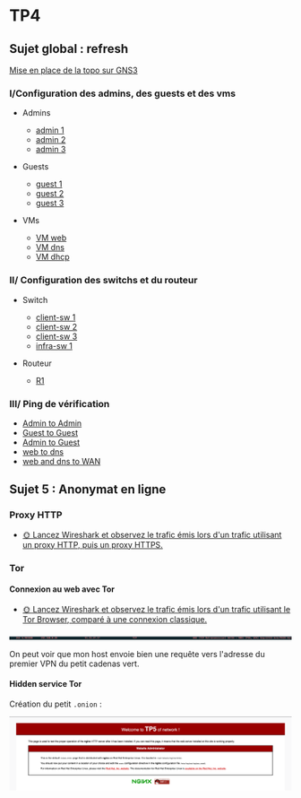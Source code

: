 # TP4
## Sujet global : refresh

[Mise en place de la topo sur GNS3](./docs/topo.md)

### I/Configuration des admins, des guests et des vms

* Admins  
    * [admin 1](./docs/admin1.md)
    * [admin 2](./docs/admin2.md)
    * [admin 3](./docs/admin3.md)

* Guests  
    * [guest 1](./docs/guest1.md)
    * [guest 2](./docs/guest2.md)
    * [guest 3](./docs/guest3.md)

* VMs  
    * [VM web](./docs/vmweb.md)
    * [VM dns](./docs/vmdns.md)
    * [VM dhcp](./docs/vmdhcp.md)

### II/ Configuration des switchs et du routeur

* Switch  
    * [client-sw 1](./docs/clientsw1.md)
    * [client-sw 2](./docs/clientsw2.md)
    * [client-sw 3](./docs/clientsw3.md)
    * [infra-sw 1](./docs/infrasw1.md)

* Routeur  
    * [R1](./docs/r1.md)

### III/ Ping de vérification

* [Admin to Admin](./docs/pingAdmin.md)   
* [Guest to Guest](./docs/pingGuest.md)   
* [Admin to Guest](./docs/pingAdminGuest.md)   
* [web to dns](./docs/pingWebDns.md)   
* [web and dns to WAN](./docs/pingToWan.md)   

## Sujet 5 : Anonymat en ligne

### Proxy HTTP
* [🌞 Lancez Wireshark et observez le trafic émis lors d'un trafic utilisant un proxy HTTP, puis un proxy HTTPS.](./docs/WireSharkProxy.md)

### Tor
#### Connexion au web avec Tor
* [🌞 Lancez Wireshark et observez le trafic émis lors d'un trafic utilisant le Tor Browser, comparé à une connexion classique.](.docs/Tor.md)

![Tor request](./assets/tor.png)

On peut voir que mon host envoie bien une requête vers l'adresse du premier VPN du petit cadenas vert.

#### Hidden service Tor

Création du petit `.onion` : 

![.onion](./assets/onion.png)



